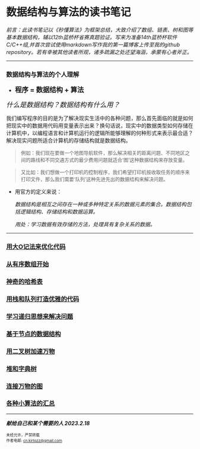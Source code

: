 # 数据结构与算法的读书笔记
_前言：此读书笔记以《秒懂算法》为框架总结，大致介绍了数组、链表、树和图等基本数据结构，辅以12th蓝桥杯省赛真题验证。写来为准备14th蓝桥杯软件C/C++组,并首次尝试使用markdown写作我的第一篇博客上传至我的github repository。若有幸被其他读者所观，诸多疏漏之处还望海涵，承蒙有心者斧正。_

---
### 数据结构与算法的个人理解
- **<font size="4">    程序 = 数据结构 + 算法    </font>**

<font size="4">_什么是数据结构？数据结构有什么用？_</font>

我们编写程序的目的是为了解决现实生活中的各种问题，那么首先面临的就是如何把现实中的数据用代码用变量表示出来？换句话说，现实中的数据类型如何存储在计算机中，以编程语言和计算机运行的逻辑所能够理解的何种形式来表示最合适？解决现实问题所适合计算机的存储结构就是数据结构。

><font size="2"> 例如：我们现在要做一个地图导航软件，那么解决相关的距离问题、不同地区之间的路线和不同交通方式的最少费用问题就适合‘图’这种数据结构来存放变量。</font>

><font size="2"> 又比如：我们想做一个打印机的控制程序，我们希望打印机按收取任务的顺序来打印文件，那么我们需要‘队列’这种先进先出的数据结构来解决问题。</font>

- 用官方的定义来说：
  
    _数据结构是相互之间存在一种或多种特定关系的数据元素的集合。数据结构包括逻辑结构、存储结构和数据运算。_

    _用处：学习数据有效存储的方法，处理具有复杂关系的数据。_

---
### [用大O记法来优化代码](https://github.com/kirtozz/DataStructuresAndAlgorithms/blob/master/BigO.md)

### [从有序数组开始](https://github.com/kirtozz/DataStructuresAndAlgorithms/blob/master/Array.md)

### [神奇的哈希表](https://github.com/kirtozz/DataStructuresAndAlgorithms/blob/master/Hashtable.md)

### [用栈和队列打造优雅的代码](https://github.com/kirtozz/DataStructuresAndAlgorithms/blob/master/StacksAndQueues.md)

### [学习递归思想来解决问题](https://github.com/kirtozz/DataStructuresAndAlgorithms/blob/master/Recursion.md)

### [基于节点的数据结构](https://github.com/kirtozz/DataStructuresAndAlgorithms/blob/master/LinkList.md)

### [用二叉树加速万物](https://github.com/kirtozz/DataStructuresAndAlgorithms/blob/master/BinaryTree.md)

### [堆和字典树](https://github.com/kirtozz/DataStructuresAndAlgorithms/blob/master/HeapAndDictionaryTree.md)

### [连接万物的图](https://github.com/kirtozz/DataStructuresAndAlgorithms/blob/master/Graph.md)

### [各种小算法的汇总](https://github.com/kirtozz/DataStructuresAndAlgorithms/blob/master/SummaryOfAlgorithms.md)

---
**_献给自己和某个需要的人  2023.2.18_**

<font size="1"> 未经允许，严禁转载  
作者电邮: cn.kirtozz@gmail.com </font>




